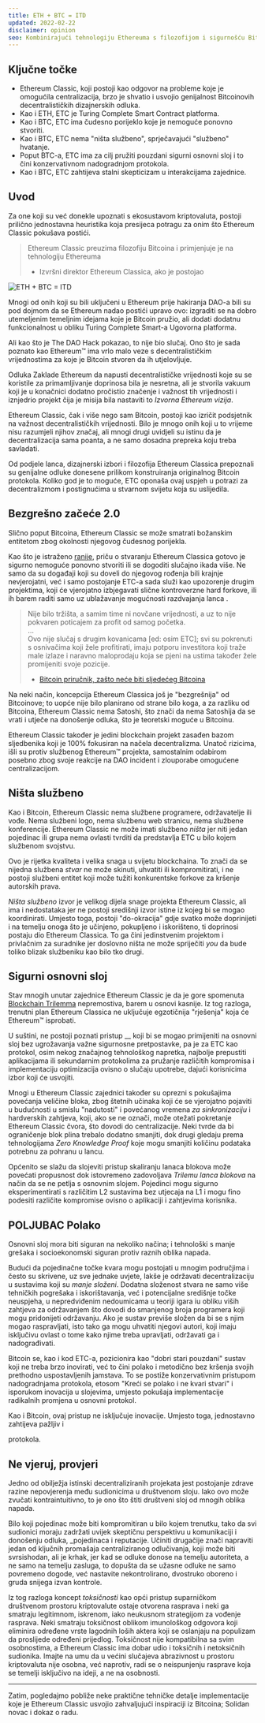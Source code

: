 ```yaml
---
title: ETH + BTC = ITD
updated: 2022-02-22
disclaimer: opinion
seo: Kombinirajući tehnologiju Ethereuma s filozofijom i sigurnošću Bitcoina, Ethereum Classic stoji sam po tome što može pružiti istinski decentraliziranu platformu za pametne ugovore.
---
```


## Ključne točke

- Ethereum Classic, koji postoji kao odgovor na probleme koje je omogućila centralizacija, brzo je shvatio i usvojio genijalnost Bitcoinovih decentralističkih dizajnerskih odluka.
- Kao i ETH, ETC je Turing Complete Smart Contract platforma.
- Kao i BTC, ETC ima čudesno porijeklo koje je nemoguće ponovno stvoriti.
- Kao i BTC, ETC nema "ništa službeno", sprječavajući "službeno" hvatanje.
- Poput BTC-a, ETC ima za cilj pružiti pouzdani sigurni osnovni sloj i to čini konzervativnom nadogradnjom protokola.
- Kao i BTC, ETC zahtijeva stalni skepticizam u interakcijama zajednice.

## Uvod

Za one koji su već donekle upoznati s ekosustavom kriptovaluta, postoji prilično jednostavna heuristika koja presijeca potragu za onim što Ethereum Classic pokušava postići.

> Ethereum Classic preuzima filozofiju Bitcoina i primjenjuje je na tehnologiju Ethereuma
> 
> - Izvršni direktor Ethereum Classica, ako je postojao

![ETH + BTC = ITD](./ethbtcetc.png)

Mnogi od onih koji su bili uključeni u Ethereum prije hakiranja DAO-a bili su pod dojmom da se Ethereum nadao postići upravo ovo: izgraditi se na dobro utemeljenim temeljnim idejama koje je Bitcoin pružio, ali dodati dodatnu funkcionalnost u obliku Turing Complete Smart-a Ugovorna platforma.

Ali kao što je The DAO Hack pokazao, to nije bio slučaj. Ono što je sada poznato kao Ethereum™ ima vrlo malo veze s decentralističkim vrijednostima za koje je Bitcoin stvoren da ih utjelovljuje.

Odluka Zaklade Ethereum da napusti decentralističke vrijednosti koje su se koristile za primamljivanje doprinosa bila je nesretna, ali je stvorila vakuum koji je u konačnici dodatno pročistio značenje i važnost tih vrijednosti i iznjedrio projekt čija je misija bila nastaviti to _Izvorna Ethereum vizija_.

Ethereum Classic, čak i više nego sam Bitcoin, postoji kao izričit podsjetnik na važnost decentralističkih vrijednosti. Bilo je mnogo onih koji u to vrijeme nisu razumjeli njihov značaj, ali mnogi drugi uvidjeli su istinu da je decentralizacija sama poanta, a ne samo dosadna prepreka koju treba savladati.

Od podjele lanca, dizajnerski izbori i filozofija Ethereum Classica prepoznali su genijalne odluke donesene prilikom konstruiranja originalnog Bitcoin protokola. Koliko god je to moguće, ETC oponaša ovaj uspjeh u potrazi za decentralizmom i postignućima u stvarnom svijetu koja su uslijedila.

## Bezgrešno začeće 2.0

Slično poput Bitcoina, Ethereum Classic se može smatrati božanskim entitetom zbog okolnosti njegovog čudesnog porijekla.

Kao što je istraženo [ranije](/why-classic/genesis#the-immaculate-conception), priču o stvaranju Ethereum Classica gotovo je sigurno nemoguće ponovno stvoriti ili se dogoditi slučajno ikada više. Ne samo da su događaji koji su doveli do njegovog rođenja bili krajnje nevjerojatni, već i samo postojanje ETC-a sada služi kao upozorenje drugim projektima, koji će vjerojatno izbjegavati slične kontroverzne hard forkove, ili ih barem raditi samo uz ublažavanje mogućnosti razdvajanja lanca .

> Nije bilo tržišta, a samim time ni novčane vrijednosti, a uz to nije pokvaren poticajem za profit od samog početka.  
> ...  
> Ovo nije slučaj s drugim kovanicama [ed: osim ETC]; svi su pokrenuti s osnivačima koji žele profitirati, imaju potporu investitora koji traže male izlaze i naravno maloprodaju koja se pjeni na ustima također žele promijeniti svoje pozicije.
> 
> - [Bitcoin priručnik, zašto neće biti sljedećeg Bitcoina](https://thebitcoinmanual.com/articles/why-there-wont-be-a-next-bitcoin/)

Na neki način, koncepcija Ethereum Classica još je "bezgrešnija" od Bitcoinove; to uopće nije bilo planirano od strane bilo koga, a za razliku od Bitcoina, Ethereum Classic nema Satoshi, što znači da nema Satoshija da se vrati i utječe na donošenje odluka, što je teoretski moguće u Bitcoinu.

Ethereum Classic također je jedini blockchain projekt zasađen bazom sljedbenika koji je 100% fokusiran na načela decentralizma. Unatoč rizicima, išli su protiv službenog Ethereum™ projekta, samostalnim odabirom posebno zbog svoje reakcije na DAO incident i zlouporabe omogućene centralizacijom.

## Ništa službeno

Kao i Bitcoin, Ethereum Classic nema službene programere, održavatelje ili vođe. Nema službeni logo, nema službenu web stranicu, nema službene konferencije. Ethereum Classic ne može imati službeno _ništa_ jer niti jedan pojedinac ili grupa nema ovlasti tvrditi da predstavlja ETC u bilo kojem službenom svojstvu.

Ovo je rijetka kvaliteta i velika snaga u svijetu blockchaina. To znači da se nijedna službena _stvar_ ne može skinuti, uhvatiti ili kompromitirati, i ne postoji službeni entitet koji može tužiti konkurentske forkove za kršenje autorskih prava.

_Ništa službeno_ izvor je velikog dijela snage projekta Ethereum Classic, ali ima i nedostataka jer ne postoji središnji izvor istine iz kojeg bi se mogao koordinirati. Umjesto toga, postoji "do-okracija" gdje svatko može doprinijeti i na temelju onoga što je učinjeno, pokupljeno i iskorišteno, ti doprinosi postaju dio Ethereum Classica. To ga čini jedinstvenim projektom i privlačnim za suradnike jer doslovno ništa ne može spriječiti _you_ da bude toliko blizak službeniku kao bilo tko drugi.

## Sigurni osnovni sloj

Stav mnogih unutar zajednice Ethereum Classic je da je gore spomenuta [Blockchain Trilemma](/why-classic/decentralism#the-blockchain-trilemma) nepremostiva, barem u osnovi kasnije. Iz tog razloga, trenutni plan Ethereum Classica ne uključuje egzotičnija "rješenja" koja će Ethereum™ isprobati.

U suštini, ne postoji poznati pristup __ koji bi se mogao primijeniti na osnovni sloj bez ugrožavanja važne sigurnosne pretpostavke, pa je za ETC kao protokol, osim nekog značajnog tehnološkog napretka, najbolje prepustiti aplikacijama ili sekundarnim protokolima za pružanje različitih kompromisa i implementaciju optimizacija ovisno o slučaju upotrebe, dajući korisnicima izbor koji će usvojiti.

Mnogi u Ethereum Classic zajednici također su oprezni s pokušajima povećanja veličine bloka, zbog štetnih učinaka koji će se vjerojatno pojaviti u budućnosti u smislu "nadutosti" i povećanog vremena _za sinkronizaciju_ i hardverskih zahtjeva, koji, ako se ne označi, može otežati pokretanje Ethereum Classic čvora, što dovodi do centralizacije. Neki tvrde da bi ograničenje blok plina trebalo dodatno smanjiti, dok drugi gledaju prema tehnologijama _Zero Knowledge Proof_ koje mogu smanjiti količinu podataka potrebnu za pohranu u lancu.

Općenito se slažu da slojeviti pristup skaliranju lanaca blokova može povećati propusnost dok istovremeno zadovoljava _Trilemu lanca blokova_ na način da se ne petlja s osnovnim slojem. Pojedinci mogu sigurno eksperimentirati s različitim L2 sustavima bez utjecaja na L1 i mogu fino podesiti različite kompromise ovisno o aplikaciji i zahtjevima korisnika.

## POLJUBAC Polako

Osnovni sloj mora biti siguran na nekoliko načina; i tehnološki s manje grešaka i socioekonomski siguran protiv raznih oblika napada.

Budući da pojedinačne točke kvara mogu postojati u mnogim područjima i često su skrivene, uz sve jednake uvjete, lakše je održavati decentralizaciju u sustavima koji su _manje složeni_. Dodatna složenost stvara ne samo više tehničkih pogrešaka i iskorištavanja, već i potencijalne središnje točke neuspjeha, u nepredviđenim nedoumicama u teoriji igara iu obliku viših zahtjeva za održavanjem što dovodi do smanjenog broja programera koji mogu pridonijeti održavanju. Ako je sustav previše složen da bi se s njim mogao raspravljati, isto tako ga mogu uhvatiti njegovi autori, koji imaju isključivu ovlast o tome kako njime treba upravljati, održavati ga i nadograđivati.

Bitcoin se, kao i kod ETC-a, pozicionira kao "dobri stari pouzdani" sustav koji ne treba brzo inovirati, već to čini polako i metodično bez kršenja svojih prethodno uspostavljenih jamstava. To se postiže konzervativnim pristupom nadogradnjama protokola, etosom "Kreći se polako i ne kvari stvari" i isporukom inovacija u slojevima, umjesto pokušaja implementacije radikalnih promjena u osnovni protokol.

Kao i Bitcoin, ovaj pristup ne isključuje inovacije. Umjesto toga, jednostavno zahtijeva pažljiv i</a>

protokola.</p> 



## Ne vjeruj, provjeri

Jedno od obilježja istinski decentraliziranih projekata jest postojanje zdrave razine nepovjerenja među sudionicima u društvenom sloju. Iako ovo može zvučati kontraintuitivno, to je ono što štiti društveni sloj od mnogih oblika napada.

Bilo koji pojedinac može biti kompromitiran u bilo kojem trenutku, tako da svi sudionici moraju zadržati uvijek skeptičnu perspektivu u komunikaciji i donošenju odluka,</em> _pojedinaca i reputacije. Učiniti drugačije znači napraviti jedan od ključnih promašaja centraliziranog odlučivanja, koji može biti svrsishodan, ali je krhak, jer kad se odluke donose na temelju autoriteta, a ne samo na temelju zasluga, to dopušta da se užasne odluke ne samo povremeno dogode, već nastavite nekontrolirano, dvostruko oboreno i gruda snijega izvan kontrole.</p> 

Iz tog razloga koncept *toksičnosti* kao opći pristup suparničkom društvenom prostoru kriptovalute ostaje otvorena rasprava i neki ga smatraju legitimnom, iskrenom, iako neukusnom strategijom za vođenje rasprava. Neki smatraju toksičnost oblikom imunološkog odgovora koji eliminira određene vrste lagodnih loših aktera koji se oslanjaju na populizam da proslijede određeni prijedlog. Toksičnost nije kompatibilna sa svim osobnostima, a Ethereum Classic ima dobar udio i toksičnih i netoksičnih sudionika. Imajte na umu da u većini slučajeva abrazivnost u prostoru kriptovaluta nije osobna, već naprotiv, radi se o neispunjenju rasprave koja se temelji isključivo na ideji, a ne na osobnosti.



---

Zatim, pogledajmo pobliže neke praktične tehničke detalje implementacije koje je Ethereum Classic usvojio zahvaljujući inspiraciji iz Bitcoina; Solidan novac i dokaz o radu.
